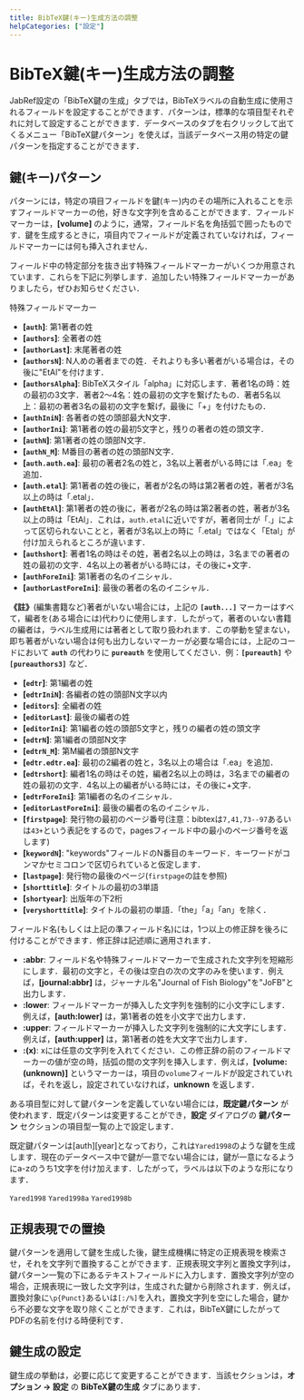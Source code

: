 ```yaml
---
title: BibTeX鍵(キー)生成方法の調整
helpCategories: ["設定"]
---
```


# BibTeX鍵(キー)生成方法の調整

JabRef設定の「BibTeX鍵の生成」タブでは，BibTeXラベルの自動生成に使用されるフィールドを設定することができます．パターンは，標準的な項目型それぞれに対して設定することができます．データベースのタブを右クリックして出てくるメニュー「BibTeX鍵パターン」を使えば，当該データベース用の特定の鍵パターンを指定することができます．

## 鍵(キー)パターン

パターンには，特定の項目フィールドを鍵(キー)内のその場所に入れることを示すフィールドマーカーの他，好きな文字列を含めることができます．フィールドマーカーは，**\[volume\]** のように，通常，フィールド名を角括弧で囲ったものです．鍵を生成するときに，項目内でフィールドが定義されていなければ，フィールドマーカーには何も挿入されません．

フィールド中の特定部分を抜き出す特殊フィールドマーカーがいくつか用意されています．これらを下記に列挙します．追加したい特殊フィールドマーカーがありましたら，ぜひお知らせください．

特殊フィールドマーカー

-   **\[`auth`\]**: 第1著者の姓
-   **\[`authors`\]**: 全著者の姓
-   **\[`authorLast`\]**: 末尾著者の姓
-   **\[`authorsN`\]**: N人めの著者までの姓．それよりも多い著者がいる場合は，その後に"EtAl"を付けます．
-   **\[`authorsAlpha`\]**: BibTeXスタイル「alpha」に対応します．著者1名の時：姓の最初の3文字．著者2〜4名：姓の最初の文字を繋げたもの．著者5名以上：最初の著者3名の最初の文字を繋げ，最後に「+」を付けたもの．
-   **\[`authIniN`\]**: 各著者の姓の頭部最大N文字．
-   **\[`authorIni`\]**: 第1著者の姓の最初5文字と，残りの著者の姓の頭文字．
-   **\[`authN`\]**: 第1著者の姓の頭部N文字．
-   **\[`authN_M`\]**: M番目の著者の姓の頭部N文字．
-   **\[`auth.auth.ea`\]**: 最初の著者2名の姓と，3名以上著者がいる時には「.ea」を追加．
-   **\[`auth.etal`\]**: 第1著者の姓の後に，著者が2名の時は第2著者の姓，著者が3名以上の時は「.etal」．
-   **\[`authEtAl`\]**: 第1著者の姓の後に，著者が2名の時は第2著者の姓，著者が3名以上の時は「EtAl」．これは，`auth.etal`に近いですが，著者同士が「.」によって区切られないことと，著者が3名以上の時に「.etal」ではなく「Etal」が付け加えられるところが違います．
-   **\[`authshort`\]**: 著者1名の時はその姓，著者2名以上の時は，3名までの著者の姓の最初の文字．4名以上の著者がいる時には，その後に+文字．
-   **\[`authForeIni`\]**: 第1著者の名のイニシャル．
-   **\[`authorLastForeIni`\]**: 最後の著者の名のイニシャル．

**《註》**(編集書籍など)著者がいない場合には，上記の **`[auth...]`** マーカーはすべて，編者を(ある場合には)代わりに使用します．したがって，著者のいない書籍の編者は，ラベル生成用には著者として取り扱われます．この挙動を望まない，即ち著者がいない場合は何も出力しないマーカーが必要な場合には，上記のコードにおいて **`auth`** の代わりに **`pureauth`** を使用してください．例：**`[pureauth]`** や **`[pureauthors3]`** など．

-   **\[`edtr`\]**: 第1編者の姓
-   **\[`edtrIniN`\]**: 各編者の姓の頭部N文字以内
-   **\[`editors`\]**: 全編者の姓
-   **\[`editorLast`\]**: 最後の編者の姓
-   **\[`editorIni`\]**: 第1編者の姓の頭部5文字と，残りの編者の姓の頭文字
-   **\[`edtrN`\]**: 第1編者の頭部N文字
-   **\[`edtrN_M`\]**: 第M編者の頭部N文字
-   **\[`edtr.edtr.ea`\]**: 最初の2編者の姓と，3名以上の場合は「.ea」を追加．
-   **\[`edtrshort`\]**: 編者1名の時はその姓，編者2名以上の時は，3名までの編者の姓の最初の文字．4名以上の編者がいる時には，その後に+文字．
-   **\[`edtrForeIni`\]**: 第1編者の名のイニシャル．
-   **\[`editorLastForeIni`\]**: 最後の編者の名のイニシャル．
-   **\[`firstpage`\]**: 発行物の最初のページ番号(注意：bibtexは`7,41,73--97`あるいは`43+`という表記をするので，pagesフィールド中の最小のページ番号を返します)
-   **\[`keywordN`\]**: "keywords"フィールドのN番目のキーワード．キーワードがコンマかセミコロンで区切られていると仮定します．
-   **\[`lastpage`\]**: 発行物の最後のページ(`firstpage`の註を参照)
-   **\[`shorttitle`\]**: タイトルの最初の3単語
-   **\[`shortyear`\]**: 出版年の下2桁
-   **\[`veryshorttitle`\]**: タイトルの最初の単語．「the」「a」「an」を除く．

フィールド名(もしくは上記の準フィールド名)には，1つ以上の修正辞を後ろに付けることができます．修正辞は記述順に適用されます．

-   **:abbr**: フィールド名や特殊フィールドマーカーで生成された文字列を短縮形にします．最初の文字と，その後は空白の次の文字のみを使います．例えば，**\[journal:abbr\]** は，ジャーナル名"Journal of Fish Biology"を"JoFB"と出力します．
-   **:lower**: フィールドマーカーが挿入した文字列を強制的に小文字にします．例えば，**\[auth:lower\]** は，第1著者の姓を小文字で出力します．
-   **:upper**: フィールドマーカーが挿入した文字列を強制的に大文字にします．例えば，**\[auth:upper\]** は，第1著者の姓を大文字で出力します．
-   **:(x)**: xには任意の文字列を入れてください．この修正辞の前のフィールドマーカーの値が空の時，括弧の間の文字列を挿入します．例えば，**\[volume:(unknown)\]** というマーカーは，項目の`volume`フィールドが設定されていれば，それを返し，設定されていなければ，**unknown** を返します．

ある項目型に対して鍵パターンを定義していない場合には，**既定鍵パターン** が使われます．既定パターンは変更することができ，**設定** ダイアログの **鍵パターン** セクションの項目型一覧の上で設定します．

既定鍵パターンは\[auth\]\[year\]となっており，これは`Yared1998`のような鍵を生成します．現在のデータベース中で鍵が一意でない場合には，鍵が一意になるようにa-zのうち1文字を付け加えます．したがって，ラベルは以下のような形になります．

`Yared1998`
`Yared1998a`
`Yared1998b`

## 正規表現での置換

鍵パターンを適用して鍵を生成した後，鍵生成機構に特定の正規表現を検索させ，それを文字列で置換することができます．正規表現文字列と置換文字列は，鍵パターン一覧の下にあるテキストフィールドに入力します．置換文字列が空の場合，正規表現に一致した文字列は，生成された鍵から削除されます．例えば，置換対象に`\p{Punct}`あるいは`[:/%]`を入れ，置換文字列を空にした場合，鍵から不必要な文字を取り除くことができます．これは，BibTeX鍵にしたがってPDFの名前を付ける時便利です．

## 鍵生成の設定

鍵生成の挙動は，必要に応じて変更することができます．当該セクションは，**オプション → 設定** の **BibTeX鍵の生成** タブにあります．
